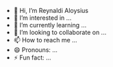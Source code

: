 - 👋 Hi, I’m Reynaldi Aloysius
- 👀 I’m interested in ...
- 🌱 I’m currently learning ...
- 💞️ I’m looking to collaborate on ...
- 📫 How to reach me ...
- 😄 Pronouns: ...
- ⚡ Fun fact: ...

<!---
brreynaldi/brreynaldi is a ✨ special ✨ repository because its `README.md` (this file) appears on your GitHub profile.
You can click the Preview link to take a look at your changes.
--->
